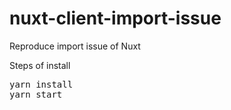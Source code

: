 # nuxt-client-import-issue
Reproduce import issue of Nuxt

Steps of install
<pre>
yarn install
yarn start
</pre>
